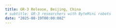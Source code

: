 ```yaml
---
title: GR-3 Release, Beijing, China
# subtitle: GR-3 researchers with ByteMini robots
date: "2025-08-19T00:00:00Z"
---
```


